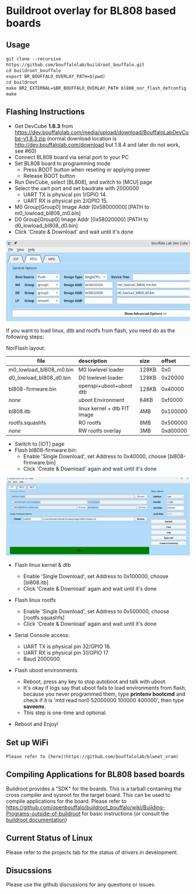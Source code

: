 # Buildroot overlay for BL808 based boards

## Usage

```
git clone --recursive https://github.com/bouffalolab/buildroot_bouffalo.git
cd buildroot_bouffalo
export BR_BOUFFALO_OVERLAY_PATH=$(pwd)
cd buildroot
make BR2_EXTERNAL=$BR_BOUFFALO_OVERLAY_PATH bl808_nor_flash_defconfig
make
```
## Flashing Instructions

- Get DevCube **1.8.3** from https://dev.bouffalolab.com/media/upload/download/BouffaloLabDevCube-v1.8.3.zip (normal download location is http://dev.bouffalolab.com/download but 1.8.4 and later do not work, see #60)
- Connect BL808 board via serial port to your PC
- Set BL808 board to programming mode
    + Press BOOT button when reseting or applying power
    + Release BOOT button
- Run DevCube, select [BL808], and switch to [MCU] page
- Select the uart port and set baudrate with 2000000
    + UART TX is physical pin 1/GPIO 14.
    + UART RX is physical pin 2/GPIO 15.
- M0 Group[Group0] Image Addr [0x58000000] [PATH to m0_lowload_bl808_m0.bin]
- D0 Group[Group0] Image Addr [0x58020000] [PATH to d0_lowload_bl808_d0.bin]
- Click 'Create & Download' and wait until it's done

![Bouffalo Lab Dev Cube flash lowlevel loader](docs/images/bl808-flash-lowloader.png)

If you want to load linux, dtb and rootfs from flash, you need do as the following steps:

NorFlash layout:

file|description|size|offset
-|:-|:-|:-
m0_lowload_bl808_m0.bin	|M0 lowlevel loader				|128KB	|0x0	 
d0_lowload_bl808_d0.bin	|D0 lowlevel loader				|128KB	|0x20000 
bl808-firmware.bin     	|openspi+uboot+uboot dtb		|128KB	|0x40000 
*none*				   	|uboot Environment			    |64KB	|0xf0000 
bl808.itb				|linux kernel + dtb FIT image	|4MB	|0x100000
rootfs.squashfs			|RO rootfs						|8MB	|0x500000
*none*					|RW rootfs overlay				|3MB	|0xd00000


- Switch to [IOT] page
- Flash bl808-firmware.bin:
  - Enable 'Single Download', set Address to 0x40000, choose [bl808-firmware.bin]
  - Click 'Create & Download' again and wait until it's done

![Bouffalo Lab Dev Cube single download](docs/images/bl808-single-download.png)

- Flash linux kernel & dtb
  - Enable 'Single Download', set Address to 0x100000, choose [bl808.itb]
  - Click 'Create & Download' again and wait until it's done

- Flash linux rootfs
  - Enable 'Single Download', set Address to 0x500000, choose [rootfs.squashfs]
  - Click 'Create & Download' again and wait until it's done

- Serial Console access:
    + UART TX is physical pin 32/GPIO 16.
    + UART RX is physical pin 31/GPIO 17.
    + Baud 2000000.

- Flash uboot environments.
	+ Reboot, press any key to stop autoboot and talk with uboot.
	+ It's okay if logs say that uboot fails to load environments from flash, because you never programmed them, type **printenv bootcmd**
	  and check if it is 'mtd read nor0 52000000 100000 400000', then type **saveenv**.
	+ This step is one-time and optional.

- Reboot and Enjoy!

## Set up WiFi
	Please refer to [here](https://github.com/bouffalolab/blwnet_xram)

## Compiling Applications for BL808 based boards

Buildroot provides a "SDK" for the boards. This is a tarball containing the cross compiler and sysroot for the target board. This can be used to compile applications for the board. Please refer to https://github.com/openbouffalo/buildroot_bouffalo/wiki/Building-Programs-outside-of-buildroot for basic instructions (or consult the [buildroot documentation](https://buildroot.org/downloads/manual/using-buildroot-toolchain.txt))

## Current Status of Linux

Please refer to the projects tab for the status of drivers in development.

## Disucssions

Please use the github discussions for any questions or issues.
